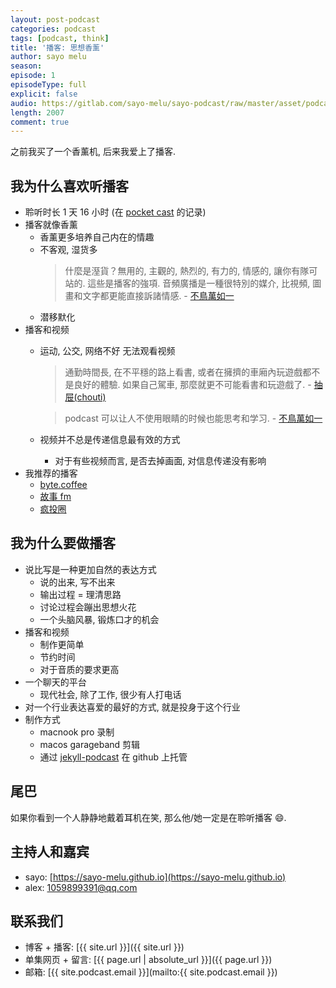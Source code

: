 ```yaml
---
layout: post-podcast
categories: podcast
tags: [podcast, think]
title: '播客: 思想香薰'
author: sayo melu
season:
episode: 1
episodeType: full
explicit: false
audio: https://gitlab.com/sayo-melu/sayo-podcast/raw/master/asset/podcast/2019-4-23-podcast-mind-aroma.m4a
length: 2007
comment: true
---
```


之前我买了一个香薰机, 后来我爱上了播客.

## 我为什么喜欢听播客

- 聆听时长 1 天 16 小时 (在 [pocket cast](https://www.pocketcasts.com/) 的记录)
- 播客就像香薰
  - 香薰更多培养自己内在的情趣
  - 不客观, 湿货多
    > 什麼是溼貨？無用的, 主觀的, 熱烈的, 有力的, 情感的, 讓你有隊可站的. 這些是播客的強項. 音頻廣播是一種很特別的媒介, 比視頻, 圖畫和文字都更能直接訴諸情感. - [不鳥萬如一](https://www.zhihu.com/people/lawrencelry)
  - 潜移默化
- 播客和视频
  - 运动, 公交, 网络不好 无法观看视频

    > 通勤時間長, 在不平穩的路上看書, 或者在擁擠的車廂內玩遊戲都不是良好的體驗. 如果自己駕車, 那麼就更不可能看書和玩遊戲了. - [抽屉(chouti)](https://www.zhihu.com/people/chouti)

    > podcast 可以让人不使用眼睛的时候也能思考和学习. - [不鳥萬如一](https://www.zhihu.com/people/lawrencelry)

  - 视频并不总是传递信息最有效的方式
    - 对于有些视频而言, 是否去掉画面, 对信息传递没有影响
- 我推荐的播客
  - [byte.coffee](http://byte.coffee)
  - [故事 fm](http://storyfm.cn)
  - [疯投圈](https://crazy.capital)

## 我为什么要做播客

- 说比写是一种更加自然的表达方式
  - 说的出来, 写不出来
  - 输出过程 = 理清思路
  - 讨论过程会蹦出思想火花
  - 一个头脑风暴, 锻炼口才的机会
- 播客和视频
  - 制作更简单
  - 节约时间
  - 对于音质的要求更高
- 一个聊天的平台
  - 现代社会, 除了工作, 很少有人打电话
- 对一个行业表达喜爱的最好的方式, 就是投身于这个行业
- 制作方式
  - macnook pro 录制
  - macos garageband 剪辑
  - 通过 [jekyll-podcast](https://github.com/sayo-melu/jekyll-podcast) 在 github 上托管

## 尾巴

如果你看到一个人静静地戴着耳机在笑, 那么他/她一定是在聆听播客 😄.

## 主持人和嘉宾

- sayo: [https://sayo-melu.github.io](https://sayo-melu.github.io)
- alex: [1059899391@qq.com](mailto:1059899391@qq.com)

## 联系我们

- 博客 + 播客: [{{ site.url }}]({{ site.url }})
- 单集网页 + 留言: [{{ page.url | absolute_url }}]({{ page.url }})
- 邮箱: [{{ site.podcast.email }}](mailto:{{ site.podcast.email }})
